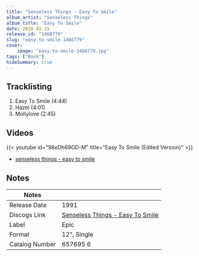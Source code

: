```yaml
---
title: "Senseless Things - Easy To Smile"
album_artist: "Senseless Things"
album_title: "Easy To Smile"
date: 2018-02-15
release_id: "1468779"
slug: "easy-to-smile-1468779"
cover:
    image: "easy-to-smile-1468779.jpg"
tags: ["Rock"]
hideSummary: true
---
```


## Tracklisting
1. Easy To Smile (4:44)
2. Hazel (4:01)
3. Mollylove (2:45)

## Videos
{{< youtube id="98eDh69GD-M" title="Easy To Smile (Edited Version)" >}}
- [senseless things - easy to smile](https://www.youtube.com/watch?v=xoqkAI7vk3c)

## Notes

| Notes          |             |
| ---------------| ----------- |
| Release Date   | 1991 |
| Discogs Link   | [Senseless Things - Easy To Smile](https://www.discogs.com/release/1468779) |
| Label          | Epic |
| Format         | 12\", Single |
| Catalog Number | 657695 6 |

